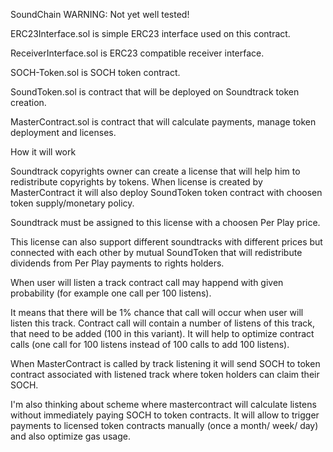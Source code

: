 SoundChain
WARNING: Not yet well tested!

ERC23Interface.sol is simple ERC23 interface used on this contract.

ReceiverInterface.sol is ERC23 compatible receiver interface.

SOCH-Token.sol is SOCH token contract.

SoundToken.sol is contract that will be deployed on Soundtrack token creation.

MasterContract.sol is contract that will calculate payments, manage token deployment and licenses.

How it will work

Soundtrack copyrights owner can create a license that will help him to redistribute copyrights by tokens. When license is created by MasterContract it will also deploy SoundToken token contract with choosen token supply/monetary policy.

Soundtrack must be assigned to this license with a choosen Per Play price.

This license can also support different soundtracks with different prices but connected with each other by mutual SoundToken that will redistribute dividends from Per Play payments to rights holders.

When user will listen a track contract call may happend with given probability (for example one call per 100 listens).

It means that there will be 1% chance that call will occur when user will listen this track. Contract call will contain a number of listens of this track, that need to be added (100 in this variant). It will help to optimize contract calls (one call for 100 listens instead of 100 calls to add 100 listens).

When MasterContract is called by track listening it will send SOCH to token contract associated with listened track where token holders can claim their SOCH.

I'm also thinking about scheme where mastercontract will calculate listens without immediately paying SOCH to token contracts. It will allow to trigger payments to licensed token contracts manually (once a month/ week/ day) and also optimize gas usage.
